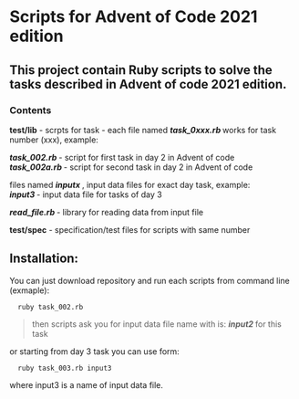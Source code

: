 # Scripts for Advent of Code 2021 edition
## This project contain Ruby scripts to solve the tasks described in Advent of code 2021 edition.

### **Contents**

 **test/lib**  - scrpts for task - each file named  **<em> task_0xxx.rb </em>**  works for task number (xxx), example:  
 
**<em> task_002.rb </em>**  - script for first task in day 2 in Advent of code  
 **<em> task_002a.rb </em>**  - script for second task in day 2 in Advent of code  
 
 files named **<em>  inputx  </em>** , input data files for exact day task, example:  
 **<em> input3 </em>**  - input data file for tasks of day 3  
 
 **<em>read_file.rb </em>**  - library for reading data from input file

**test/spec**  - specification/test files for scripts with same number

## Installation:

You can just download repository and run each scripts from command line (exmaple):

      ruby task_002.rb
      
   > then scripts ask you for input data file name with is: **<em> input2 </em>**  for this task  
      
   or starting from day 3 task you can use form:
      
      ruby task_003.rb input3

   where input3 is a name of input data file.
